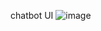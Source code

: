 chatbot UI
![image](http://a1.qpic.cn/psc?/V14G0Vbe1s4UtD/z4wcfyXMQjQ.Ifdxv6x54n.f5PX288BuYpDetFVQ4oTxRPH.4KO4HMTQeNfGep.jq5Sp9WUsjEg7OkRVLrf0wQ!!/c&ek=1&kp=1&pt=0&bo=EwcoAhMHKAIRECc!&t=5&tl=3&vuin=1424772795&tm=1594015200&sce=60-2-2&rf=0-0.jpg)

